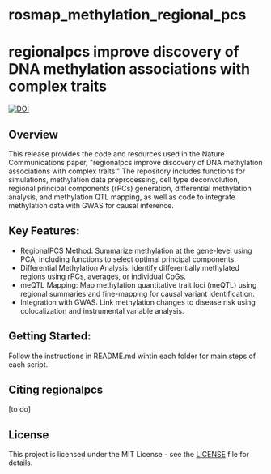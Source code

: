 # rosmap_methylation_regional_pcs

# regionalpcs improve discovery of DNA methylation associations with complex traits

[![DOI](https://zenodo.org/badge/638786676.svg)](https://doi.org/10.5281/zenodo.14004153)

## Overview
This release provides the code and resources used in the Nature Communications paper, "regionalpcs improve discovery of DNA methylation associations with complex traits." The repository includes functions for simulations, methylation data preprocessing, cell type deconvolution, regional principal components (rPCs) generation, differential methylation analysis, and methylation QTL mapping, as well as code to integrate methylation data with GWAS for causal inference.

## Key Features:
- RegionalPCS Method: Summarize methylation at the gene-level using PCA, including functions to select optimal principal components.
- Differential Methylation Analysis: Identify differentially methylated regions using rPCs, averages, or individual CpGs.
- meQTL Mapping: Map methylation quantitative trait loci (meQTL) using regional summaries and fine-mapping for causal variant identification.
- Integration with GWAS: Link methylation changes to disease risk using colocalization and instrumental variable analysis.
  
## Getting Started:
Follow the instructions in README.md wihtin each folder for main steps of each script.

## Citing regionalpcs

[to do]

## License
This project is licensed under the MIT License - see the [LICENSE](LICENSE) file for details.
